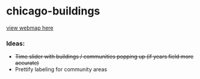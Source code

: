 # chicago-buildings


[view webmap here](https://cmosnick.github.io/chicago-buildings/)

### Ideas:

* ~~Time slider with buildings / communities popping up (if years field more accurate)~~
* Prettify labeling for community areas
